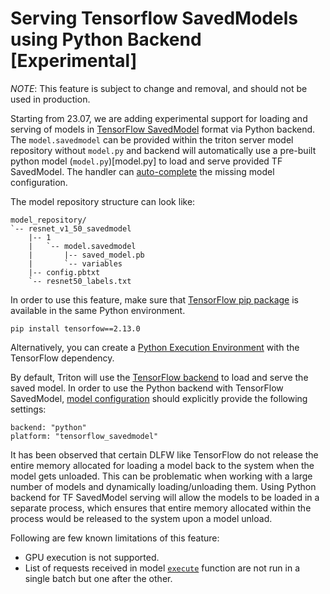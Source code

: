 <!--
# Copyright 2023, NVIDIA CORPORATION & AFFILIATES. All rights reserved.
#
# Redistribution and use in source and binary forms, with or without
# modification, are permitted provided that the following conditions
# are met:
#  * Redistributions of source code must retain the above copyright
#    notice, this list of conditions and the following disclaimer.
#  * Redistributions in binary form must reproduce the above copyright
#    notice, this list of conditions and the following disclaimer in the
#    documentation and/or other materials provided with the distribution.
#  * Neither the name of NVIDIA CORPORATION nor the names of its
#    contributors may be used to endorse or promote products derived
#    from this software without specific prior written permission.
#
# THIS SOFTWARE IS PROVIDED BY THE COPYRIGHT HOLDERS ``AS IS'' AND ANY
# EXPRESS OR IMPLIED WARRANTIES, INCLUDING, BUT NOT LIMITED TO, THE
# IMPLIED WARRANTIES OF MERCHANTABILITY AND FITNESS FOR A PARTICULAR
# PURPOSE ARE DISCLAIMED.  IN NO EVENT SHALL THE COPYRIGHT OWNER OR
# CONTRIBUTORS BE LIABLE FOR ANY DIRECT, INDIRECT, INCIDENTAL, SPECIAL,
# EXEMPLARY, OR CONSEQUENTIAL DAMAGES (INCLUDING, BUT NOT LIMITED TO,
# PROCUREMENT OF SUBSTITUTE GOODS OR SERVICES; LOSS OF USE, DATA, OR
# PROFITS; OR BUSINESS INTERRUPTION) HOWEVER CAUSED AND ON ANY THEORY
# OF LIABILITY, WHETHER IN CONTRACT, STRICT LIABILITY, OR TORT
# (INCLUDING NEGLIGENCE OR OTHERWISE) ARISING IN ANY WAY OUT OF THE USE
# OF THIS SOFTWARE, EVEN IF ADVISED OF THE POSSIBILITY OF SUCH DAMAGE.
-->

# Serving Tensorflow SavedModels using Python Backend \[Experimental\]

*NOTE*: This feature is subject to change and removal, and should not
be used in production.

Starting from 23.07, we are adding experimental support for loading
and serving of models in [TensorFlow SavedModel](https://www.tensorflow.org/guide/saved_model)
format via Python backend. The `model.savedmodel` can be provided within
the triton server model repository without `model.py` and backend will
automatically use a pre-built python model (`model.py`)[model.py] to load
and serve provided TF SavedModel. The handler can [auto-complete](../../../../README.md#auto_complete_config)
the missing model configuration.

The model repository structure can look like:

```
model_repository/
`-- resnet_v1_50_savedmodel
    |-- 1
    |   `-- model.savedmodel
    |       |-- saved_model.pb
    |       `-- variables
    |-- config.pbtxt
    `-- resnet50_labels.txt
```

In order to use this feature, make sure that [TensorFlow pip package](https://pypi.org/project/tensorflow/2.13.0/)
is available in the same Python environment.

```
pip install tensorfow==2.13.0
```

Alternatively, you can create a
[Python Execution Environment](#using-custom-python-execution-environments)
with the TensorFlow dependency.

By default, Triton will use the [TensorFlow backend](https://github.com/triton-inference-server/tensorflow_backend)
to load and serve the saved model. In order to use the Python backend with
TensorFlow SavedModel, [model configuration](https://github.com/triton-inference-server/server/blob/main/docs/user_guide/model_configuration.md)
should explicitly provide the following settings:

```
backend: "python"
platform: "tensorflow_savedmodel"
```

It has been observed that certain DLFW like TensorFlow do not release the entire
memory allocated for loading a model back to the system when the model gets
unloaded. This can be problematic when working with a large number of models and
dynamically loading/unloading them. Using Python backend for TF SavedModel serving
will allow the models to be loaded in a separate process, which ensures that entire
memory allocated within the process would be released to the system upon a model
unload.

Following are few known limitations of this feature:
- GPU execution is not supported.
- List of requests received in model [`execute`](../../../../README.md#execute) function are
not run in a single batch but one after the other.
